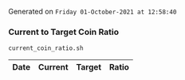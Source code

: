 Generated on `Friday 01-October-2021 at 12:58:40`

### Current to Target Coin Ratio
`current_coin_ratio.sh`

Date|Current|Target|Ratio
---|---|---|---

